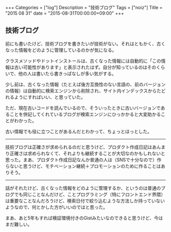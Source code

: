 +++
Categories = ["log"]
Description = "技術ブログ"
Tags = ["noiz"]
Title = "2015 08 31"
date = "2015-08-31T00:00:00+09:00"
+++

## 技術ブログ
前にも書いたけど、技術ブログを書きたいが技術がない。それはともかく、古くなった情報をどのように管理しているのかが気になる。

クラスメソッドやドットインストールは、古くなった情報には自動的に「この情報は古い可能性があります」と表示されたはず。自分が知っているのはそのくらいで、他の人は書いたら書きっぱなしが多い気がする。

少し前は、古くなった情報（たとえば後方互換性のない言語の、前のバージョンの情報）は自動的に検索エンジンから削除され、サイト内インデックスからたどれるようにすればいい、と思っていた。

ただ、現在古いコードを読んでいるので、そういったときに古いバージョンであることを併記してくれているブログが検索エンジンにひっかかると大変助かることがわかった。

古い情報でも役に立つことがあるんだとわかって、ちょっとほっとした。

----

技術ブログは正確さが求められるのだと思うけど、プロダクト作成日記はあんまり正確さは求められなくて、それよりも継続することが大切なのかもしれないと思った。まあ、プロダクト作成日記なんか普通の人は（SNSで十分なので）作らないと思うけど、モチベーション継続＋プロモーションのために作ることはありそう。

----

話がそれたけど、古くなった情報をどのように管理するか、というのは普通のブログでも同じことなんだけど、ことプログラミング（特にフロントエンド界隈）は重要なことなんだろうけど、検索日付で絞り込むような方法しか持っていないようなので、何とかした方がいいのではと思った。

まあ、あと5年もすれば検証環境付きのGistみたいなのできると思うけど、今はまだ難しい。